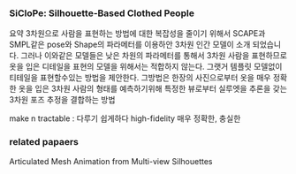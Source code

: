 ### SiCloPe: Silhouette-Based Clothed People



요약 
 3차원으로 사람을 표현하는 방법에 대한 복잡성을 줄이기 위해서 SCAPE과 SMPL같은 pose와 Shape의 파라메터를 이용하안 3차원 인간 모델이 소개 되었습니다. 그러나 이와같은 모델들은 낮은 차원의 파라메터를 통해서 3차원 사람을 표현하므로 옷을 입은 디테일을 표현의 모델을 위해서는 적합하지 않는다. 그랫거 템플릿 모델없이 티테일을 표현할수있는 방법을 제안한다.
 그방법은 한장의 사진으로부터 옷을 매우 정확한 옷을 입은 3차원 사람의 형태를 예측하기위해 특정한 뷰로부터 실루엣을 추론을 갖는 3차원 포즈 추정을 결합하는 방법


make n tractable : 다루기 쉽게하다
high-fidelity 매우 정확한, 충실한

### related papaers

Articulated Mesh Animation from Multi-view Silhouettes
